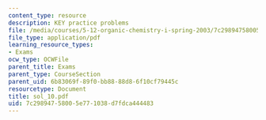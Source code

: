 ```yaml
---
content_type: resource
description: KEY practice problems
file: /media/courses/5-12-organic-chemistry-i-spring-2003/7c29894758005e771038d7fdca444483_sol_10.pdf
file_type: application/pdf
learning_resource_types:
- Exams
ocw_type: OCWFile
parent_title: Exams
parent_type: CourseSection
parent_uid: 6b83069f-89f0-bb88-88d8-6f10cf79445c
resourcetype: Document
title: sol_10.pdf
uid: 7c298947-5800-5e77-1038-d7fdca444483
---
```

